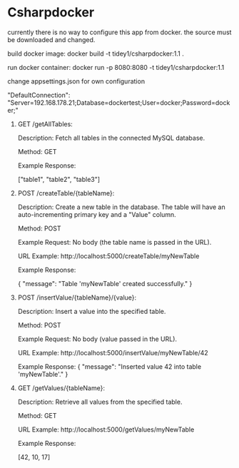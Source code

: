 # Csharpdocker

currently there is no way to configure this app from docker. the source must be downloaded and changed.

build docker image:
docker build -t tidey1/csharpdocker:1.1 . 

run docker container:
docker run -p 8080:8080 -t tidey1/csharpdocker:1.1

change appsettings.json for own configuration

"DefaultConnection": "Server=192.168.178.21;Database=dockertest;User=docker;Password=docker;"

1. GET /getAllTables:

    Description: Fetch all tables in the connected MySQL database.

    Method: GET

    Example Response:

     ["table1", "table2", "table3"]

2. POST /createTable/{tableName}:

    Description: Create a new table in the database. The table will have an auto-incrementing primary key and a "Value" column.

    Method: POST

    Example Request: No body (the table name is passed in the URL).

    URL Example: http://localhost:5000/createTable/myNewTable

    Example Response: 

    {
        "message": "Table 'myNewTable' created successfully."
    }

3. POST /insertValue/{tableName}/{value}:

    Description: Insert a value into the specified table.

    Method: POST

    Example Request: No body (value passed in the URL).

    URL Example: http://localhost:5000/insertValue/myNewTable/42

    Example Response:
    {
        "message": "Inserted value 42 into table 'myNewTable'."
    }

4. GET /getValues/{tableName}:

    Description: Retrieve all values from the specified table.

    Method: GET

    URL Example: http://localhost:5000/getValues/myNewTable

    Example Response:

    [42, 10, 17]
